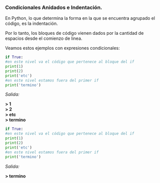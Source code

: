 ### Condicionales Anidados e Indentación.

En Python, lo que determina la forma en la que se encuentra agrupado el código, es la indentación.

Por lo tanto, los bloques de código vienen dados por la cantidad de espacios desde el comienzo de linea.

Veamos estos ejemplos con expresiones condicionales:

  ``` python
if True:
  #en este nivel va el código que pertenece al bloque del if
  print(1)
  print(2)
  print('etc')
#en este nivel estamos fuera del primer if
print('termino')
  ```
  _Salida:_
  
**> 1**  
**> 2**  
**> etc**  
**> termino**  

  ``` python
if True:
  #en este nivel va el código que pertenece al bloque del if
  print(1)
  print(2)
  print('etc')
#en este nivel estamos fuera del primer if
print('termino')
  ```
  _Salida:_
  
**> termino**  
